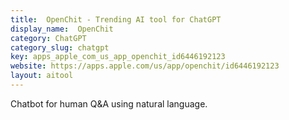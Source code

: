 ```yaml
---
title:  OpenChit - Trending AI tool for ChatGPT
display_name:  OpenChit
category: ChatGPT
category_slug: chatgpt
key: apps_apple_com_us_app_openchit_id6446192123
website: https://apps.apple.com/us/app/openchit/id6446192123
layout: aitool
---
```


Chatbot for human Q&A using natural language.
